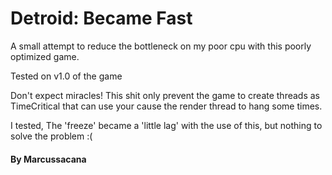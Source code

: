 # Detroid: Became Fast

A small attempt to reduce the bottleneck on my poor cpu with this poorly optimized game.

Tested on v1.0 of the game

Don't expect miracles! This shit only prevent the game to create threads as TimeCritical that can use your cause the render thread to hang some times.


I tested, The 'freeze' became a 'little lag' with the use of this, but nothing to solve the problem :(



#### By Marcussacana